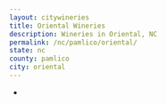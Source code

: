 ```yaml
---
layout: citywineries
title: Oriental Wineries
description: Wineries in Oriental, NC
permalink: /nc/pamlico/oriental/
state: nc
county: pamlico
city: oriental
---
```

-
